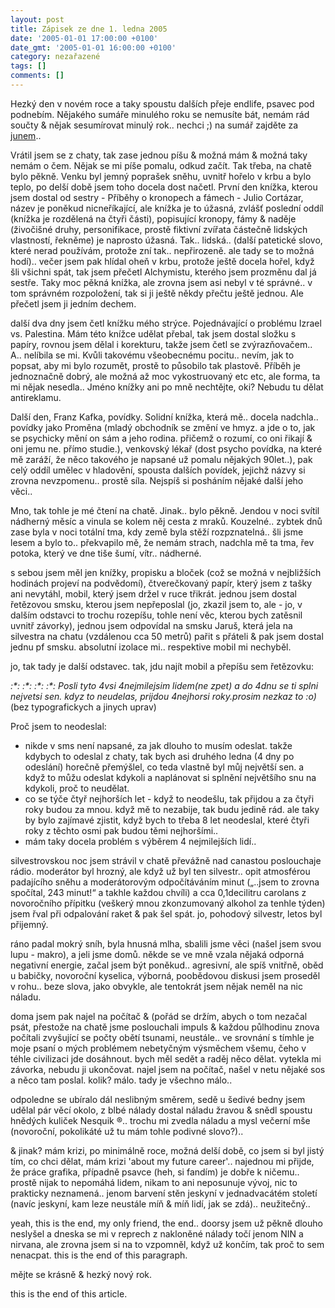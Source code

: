 ```yaml
---
layout: post
title: Zápisek ze dne 1. ledna 2005
date: '2005-01-01 17:00:00 +0100'
date_gmt: '2005-01-01 16:00:00 +0100'
category: nezařazené
tags: []
comments: []
---
```

<p>Hezký den v novém roce a taky spoustu dalších přeje endlife, psavec pod podnebím. Nějakého  sumáře minulého roku se nemusíte bát, nemám rád součty &amp; nějak sesumírovat minulý  rok.. nechci ;) na sumář zajděte za <a href="http://reality-show.net/archiv-441-bilantaine-2004.php">junem</a>..</p>
<p>Vrátil jsem se z chaty, tak zase jednou píšu &amp; možná mám &amp; možná taky nemám o  čem. Nějak se mi píše pomalu, odkud začít. Tak třeba, na chatě bylo pěkně. Venku byl jemný  poprašek sněhu, uvnitř hořelo v krbu a bylo teplo, po delší době jsem toho docela   dost načetl. První den knížka, kterou jsem dostal od sestry - Příběhy o kronopech a fámech   - Julio Cortázar, název je poněkud nicneříkající, ale knížka je to úžasná, zvlášť poslední  oddíl (knížka je rozdělená na čtyři části), popisující kronopy, fámy &amp; naděje (živočišné  druhy, personifikace, prostě fiktivní zvířata částečně lidských vlastností, řekněme)  je naprosto úžasná. Tak.. lidská.. (další patetické slovo, které nerad používám,  protože zní tak.. nepřirozeně. ale tady se to možná hodí).. večer jsem pak hlídal  oheň v krbu, protože ještě docela hořel, když šli všichni spát, tak jsem přečetl  Alchymistu, kterého jsem prozměnu dal já sestře. Taky moc pěkná knížka, ale zrovna  jsem asi nebyl v té správné.. v tom správném rozpoložení, tak si ji ještě někdy  přečtu ještě jednou. Ale přečetl jsem ji jedním dechem.</p>
<p>další dva dny jsem četl knížku mého strýce. Pojednávající o problému Izrael  vs. Palestina. Mám této knížce udělat přebal, tak jsem dostal složku s papíry,  rovnou jsem dělal i korekturu, takže jsem četl se zvýrazňovačem..  A.. nelíbila se mi. Kvůli takovému všeobecnému pocitu.. nevím, jak to popsat, aby  mi bylo rozumět, prostě to působilo tak plastově. Příběh je jednoznačně dobrý,  ale možná až moc vykostruovaný etc etc, ale forma, ta mi nějak nesedla.. Jméno  knížky ani po mně nechtějte, oki? Nebudu tu dělat antireklamu.</p>
<p>Další den, Franz Kafka, povídky. Solidní knížka, která mě.. docela nadchla..  povídky jako Proměna (mladý obchodník se změní ve hmyz. a jde o to, jak se psychicky  mění on sám a jeho rodina. přičemž o rozumí, co oni řikají &amp; oni jemu ne.  přímo studie.), venkovský lékař (dost psycho povídka, na které mě zaráží, že něco takového  je napsané už pomalu nějakých 90let..), pak celý oddíl umělec v hladovění, spousta dalších  povídek, jejichž názvy si zrovna nevzpomenu.. prostě síla. Nejspíš si posháním nějaké další   jeho věci..</p>
<p>Mno, tak tohle je mé čtení na chatě. Jinak.. bylo pěkně. Jendou v noci svítil nádherný  měsíc a vinula se kolem něj cesta z mraků. Kouzelné.. zybtek dnů zase byla v noci totální  tma, kdy země byla stěží rozpznatelná.. šli jsme lesem a bylo to.. překvapilo mě, že nemám  strach, nadchla mě ta tma, řev potoka, který ve dne tiše šumí, vítr.. nádherné.</p>
<p>s sebou jsem měl jen knížky, propisku a bloček (což se možná v nejbližších hodinách projeví  na podvědomí), čtverečkovaný papír, který jsem z tašky ani nevytáhl, mobil, který  jsem držel v ruce třikrát. jednou jsem dostal řetězovou smsku, kterou jsem nepřeposlal  (jo, zkazil jsem to, ale - jo, v dalším odstavci to trochu rozepíšu, tohle není  věc, kterou bych zatěsnil uvnitř závorky), jednou jsem odpovídal na smsku Jaruš,  která jela na silvestra na chatu (vzdálenou cca 50 metrů) pařit s přáteli &amp; pak   jsem dostal jednu pf smsku. absolutní izolace mi.. respektive mobil mi nechyběl.</p>
<p>jo, tak tady je další odstavec. tak, jdu najít mobil a přepíšu sem řetězovku:</p>
<p class="odsazeny"><em>:*: :*: :*: :*: Posli tyto 4vsi 4nejmilejsim lidem(ne zpet)  a do 4dnu se ti splni nejvetsi sen. kdyz to neudelas, prijdou 4nejhorsi roky.prosim  nezkaz to :o)</em> (bez typografickych a jinych uprav)</p>
<p>Proč jsem to neodeslal:</p>
<ul>
<li>nikde v sms není napsané, za jak dlouho to musím odeslat. takže kdybych to odeslal  z chaty, tak bych asi druhého ledna (4 dny po odeslání) horečně přemýšlel, co teda  vlastně byl můj největší sen. a když to můžu odeslat kdykoli a naplánovat si splnění  největšího snu na kdykoli, proč to neudělat.</li>
<li>co se týče čtyř nejhorších let - když to neodešlu, tak přijdou a za čtyři roky budou   za mnou. když mě to nezabije, tak budu jedině rád. ale taky by bylo zajímavé zjistit,  když bych to třeba 8 let neodeslal, které čtyři roky z těchto osmi pak budou těmi nejhoršími..</li>
<li>mám taky docela problém s výběrem 4 nejmilejších lidí..</li>
</ul>
<p>silvestrovskou noc jsem strávil v chatě převážně nad canastou poslouchaje rádio.  moderátor byl hrozný, ale když už byl ten silvestr.. opit atmosférou padajícího sněhu  a moderátorovým odpočítáváním minut (&bdquo;..jsem to zrovna spočítal, 243 minut!&ldquo;  a takhle každou chvíli) a cca 0,1decilitru carolans z novoročního přípitku (veškerý mnou  zkonzumovaný alkohol za tenhle týden) jsem řval při odpalování raket &amp; pak šel spát.  jo, pohodový silvestr, letos byl přijemný.</p>
<p>ráno padal mokrý sníh, byla hnusná mlha, sbalili jsme věci (našel jsem svou lupu - makro),  a jeli jsme domů. někde se ve mně vzala nějaká odporná negativní energie, začal jsem  být poněkud.. agresivní, ale spíš vnitřně, oběd u babičky, novoroční kyselica, výborná,  poobědovou diskusi jsem proseděl v rohu.. beze slova, jako obvykle, ale tentokrát  jsem nějak neměl na nic náladu.</p>
<p>doma jsem pak najel na počítač &amp; (pořád se držím, abych o tom nezačal psát,  přestože na chatě jsme poslouchali impuls &amp; každou půlhodinu znova počítali zvyšující  se počty obětí tsunami, neustále.. ve srovnání s tímhle je moje psaní o mých problémem  nebetyčným výsměchem všemu, čeho v téhle civilizaci jde dosáhnout. bych měl sedět  a raděj něco dělat. vytekla mi závorka, nebudu ji ukončovat. najel jsem na počítač,  našel v netu nějaké sos a něco tam poslal. kolik? málo. tady je všechno málo..</p>
<p>odpoledne se ubíralo dál neslibným směrem, sedě u šedivé bedny jsem udělal pár věcí  okolo, z blbé nálady dostal náladu žravou &amp; snědl spoustu hnědých kuliček  Nesquik &reg;.. trochu mi zvedla náladu a mysl večerní mše (novoroční, pokolikáté  už tu mám tohle podivné slovo?)..</p>
<p>&amp; jinak? mám krizi, po minimálně roce, možná delší době, co jsem si byl jistý  tím, co chci dělat, mám krizi 'about my future career'.. najednou mi přijde, že práce  grafika, případně psavce (heh, si fandím) je dobře k ničemu.. prostě nijak to nepomáhá lidem, nikam   to ani neposunuje vývoj, nic to prakticky neznamená.. jenom barvení stěn jeskyní  v jednadvacátém století (navíc jeskyní, kam leze neustále míň &amp; míň lidí, jak se   zdá).. neužitečný..</p>
<p>yeah, this is the end, my only friend, the end.. doorsy jsem už pěkně dlouho  neslyšel a dneska se mi v reprech z nakloněné nálady točí jenom NIN a nirvana,  ale zrovna jsem si na to vzpomněl, když už končím, tak proč to sem nenacpat.  this is the end of this paragraph.</p>
<p>mějte se krásně &amp; hezký nový rok.</p>
<p>this is the end of this article.</p>

